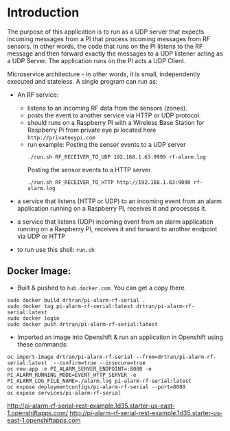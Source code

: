 # Introduction
The purpose of this application is to run as a UDP server that expects incoming messages from a PI that process incoming messages from RF sensors. In other words, the code that runs on the PI listens to the RF message and then forward exactly the messages to a UDP listener acting as a UDP Server. The application runs on the PI acts a UDP Client.

Microservice architecture - in other words, it is small, independently executed and stateless. A single program can run as:

- An RF service: 
	+ listens to an incoming RF data from the sensors (zones). 
	+ posts the event to another service via HTTP or UDP protocol.
	+ should runs on a Raspberry PI with a Wireless Base Station for Raspberry Pi from private eye pi located here `http://privateeypi.com`
	+ run example:
		Posting the sensor events to a UDP server
		```
		./run.sh RF_RECEIVER_TO_UDP 192.168.1.63:9999 rf-alarm.log
		```
		Posting the sensor events to a HTTP server
		```
		./run.sh RF_RECEIVER_TO_HTTP http://192.168.1.63:9090 rf-alarm.log
		```


- a service that listens (HTTP or UDP) to an incoming event from an alarm application running on a Raspberry PI, receives it and processes it.

- a service that listens (UDP) incoming event from an alarm application running on a Raspberry PI, receives it and forward to another endpoint via UDP or HTTP

- to run use this shell:
`
run.sh
`

## Docker Image:
- Built & pushed to `hub.docker.com`. You can get a copy there.
```
sudo docker build drtran/pi-alarm-rf-serial .
sudo docker tag pi-alarm-rf-serial:latest drtran/pi-alarm-rf-serial:latest
sudo docker login
sudo docker push drtran/pi-alarm-rf-serial:latest

```

- Imported an image into Openshift & run an application in Openshift using these commands:
```
oc import-image drtran/pi-alarm-rf-serial --from=drtran/pi-alarm-rf-serial:latest  --confirm=true --insecure=true
oc new-app -e PI_ALARM_SERVER_ENDPOINT=:8080 -e PI_ALARM_RUNNING_MODE=EVENT_HTTP_SERVER -e PI_ALARM_LOG_FILE_NAME=./alarm.log pi-alarm-rf-serial:latest
oc expose deploymentconfigs/pi-alarm-rf-serial --port=8080
oc expose services/pi-alarm-rf-serial

```
http://pi-alarm-rf-serial-rest-example.1d35.starter-us-east-1.openshiftapps.com/
http://pi-alarm-rf-serial-rest-example.1d35.starter-us-east-1.openshiftapps.com
